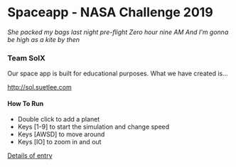 # Spaceapp - NASA Challenge 2019

*She packed my bags last night pre-flight*
*Zero hour nine AM*
*And I'm gonna be high as a kite by then* 

### Team SolX

Our space app is built for educational purposes. What we have created is...

http://sol.suetlee.com

#### How To Run

- Double click to add a planet
- Keys [1-9] to start the simulation and change speed
- Keys [AWSD] to move around
- Keys [IO] to zoom in and out

[Details of entry](https://2019.spaceappschallenge.org/challenges/planets-near-and-far/build-planet-workshop/teams/solx/project) 
